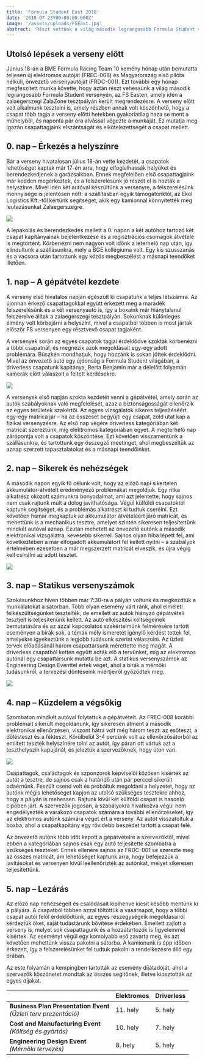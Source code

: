 ```yaml
---
title: 'Formula Student East 2018'
date: '2018-07-23T00:00:00.000Z'
image: '/assets/uploads/FSEast.jpg'
abstract: 'Részt vettünk a világ második legrangosabb Formula Student versenyén, az FS Easten, amely idén a zalaegerszegi ZalaZone tesztpályán került megrendezésre.'
---
```


## Utolsó lépések a verseny előtt

Június 18-án a BME Formula Racing Team 10 kemény hónap után bemutatta teljesen új elektromos autóját (FREC-008) és Magyarország első pilóta nélküli, önvezető versenyautóját (FRDC-001). Ezt további egy hónap megfeszített munka követte, hogy aztán részt vehessünk a világ második legrangosabb Formula Student versenyén, az FS Easten, amely idén a zalaegerszegi ZalaZone tesztpályán került megrendezésre. A verseny előtt volt alkalmunk tesztelni is, amely részben annak volt köszönhető, hogy a csapat több tagja a verseny előtti hetekben gyakorlatilag haza se ment a műhelyből, és naponta pár óra alvással végezte a munkáját. Ez mutatja meg igazán csapattagjaink elszántságát és elkötelezettségét a csapat mellett.

## 0. nap – Érkezés a helyszínre

Bár a verseny hivatalosan július 18-án vette kezdetét, a csapatok lehetőséget kaptak már 17-én arra, hogy elfoglalhassák helyüket és berendezkedjenek a garázsaikban. Ennek megfelelően első csapattagjaink már kedden megérkeztek, és a felszerelésünk jó részét el is hozták a helyszínre. Mivel idén két autóval készültünk a versenyre, a felszerelésünk mennyisége is jelentősen nőtt: a szállításban egyik támogatónktól, az Ekol Logistics Kft.-től kértünk segítséget, akik egy kamionnal könnyítették meg leutazásunkat Zalaegerszegre.

![](/assets/uploads/FSEast_0.nap.jpg)

A lepakolás és berendezkedés mellett a 0. napon a két autóhoz tartozó két csapat kapitányainak bejelentkezése és a regisztrációs csomagok átvétele is megtörtént. Körbenézni nem nagyon volt időnk a leterhelő nap után, így elindultunk a szállásunkra, mely a BGE kollégiuma volt. Egy kis szusszanás és a vacsora után tartottunk egy közös megbeszélést a másnapi teendőket illetően.

## 1. nap – A gépátvétel kezdete

A verseny első hivatalos napján egészült ki csapatunk a teljes létszámra. Az újonnan érkező csapattagokkal együtt érkezett meg a maradék felszerelésünk és a két versenyautó is, így a boxaink már hiánytalanul felszerelve álltak a zalaegerszegi tesztpályán. Sokunknak különleges élmény volt körbejárni a helyszínt, mivel a csapatból többen is most jártak először FS versenyen egy résztvevő csapat tagjaként.

A versenyek során az egyes csapatok tagjai érdeklődve szoktak körbenézni a többi csapatnál, és megnézik azok megoldásait egy-egy adott problémára. Büszkén mondhatjuk, hogy hozzánk is sokan jöttek érdeklődni. Mivel az önvezető autó egy újdonság a Formula Student világában, a driverless csapatunk kapitánya, Berta Benjamin már a délelőtt folyamán kamerák előtt válaszolt a feltett kérdésekre.

![](/assets/uploads/FSEast_1.nap.jpg)

A versenyek első napján szokta kezdetét venni a gépátvétel, amely során az autók szabályoknak való megfelelését, azaz a biztonságosságát ellenőrzik az egyes területek szakértői. Az egyes vizsgálatok sikeres teljesítéséért egy-egy matrica jár – ha az összeset begyűjti egy csapat, zöld utat kap a fizikai versenyzésre. Az első nap végére driverless kategóriában két matricát szereztünk, míg elektromos kategóriában egyet. A megterhelő nap zárópontja volt a csapatok köszöntése. Ezt követően visszamentünk a szállásunkra, és tartottunk egy összegző meetinget, ahol megbeszéltük az aznap szerzett tapasztalatokat és a másnapi teendőinket.

## 2. nap – Sikerek és nehézségek

A második napon egyik fő célunk volt, hogy az előző napi sikertelen akkumulátor-átvételt eredményező problémákat megoldjuk. Egy ritka alkatrész okozott számunkra bonyodalmat, ami azt jelentette, hogy sajnos nem csak rajtunk múlt a dolog javíthatósága. Végül külföldi csapatoktól kaptunk segítséget, és a problémás alkatrészt ki tudtuk cserélni. Ezt követően hamar megkaptuk az akkumulátor átvételéért járó matricát, és mehettünk is a mechanikus tesztre, amelyet szintén sikeresen teljesítettünk mindkét autóval aznap. Ezután mehetett az önvezető autónk a második elektronikai vizsgálatra, kevesebb sikerrel. Sajnos olyan hiba lépett fel, ami következtében a már elfogadott akkumulátort fel kellett nyitni – a szabályok értelmében ezesetben a már megszerzett matricát elveszik, és újra végig kell csinálni az adott tesztet.

![](/assets/uploads/FSEast_2.nap.jpg)

## 3. nap – Statikus versenyszámok

Szokásunkhoz híven többen már 7:30-ra a pályán voltunk és megkezdtük a munkálatokat a sátorban. Több olyan esemény várt ránk, ahol elméleti felkészültségünket tesztelték, de emellett az autók hiányzó gépátvételi tesztjeit is teljesítenünk kellett. Az autó elkészítési költségeinek bemutatására és az azzal kapcsolatos szakértelmünk felmérésére tartott eseményen a bírák sok, a témák mély ismeretét igénylő kérdést tettek fel, amelyekre igyekeztünk a legjobb tudásunk szerint válaszolni. Az üzleti tervek előadásánál három csapattársunk mérettette meg magát. A driverless csapatból ketten együtt adták elő a tervünket, míg az elektromos autónál egy csapattársunk mutatta be azt. A statikus versenyszámok az Engineering Design Eventtel értek véget, ahol a bírák a mérnöki tudásunkról, a tervezési döntéseink miértjeiről győződtek meg.

![](/assets/uploads/FSEast_3.nap.jpg)

## 4. nap – Küzdelem a végsőkig

Szombaton mindkét autóval folytattuk a gépátvételt. Az FREC-008 korábbi problémáit sikerült megoldanunk, így sikeresen átment a második elektronikai ellenőrzésen, viszont hátra volt még három teszt: az esőteszt, a dőlésteszt és a fékteszt. Körülbelül 3-4 percünk volt az ellenőrzősátorból az említett tesztek helyszínére tolni az autót, így páran ott vártuk azt a teszthelyszín kapujánál, és jeleztük a szervezőknek, hogy úton van.

![](/assets/uploads/FSEast_4.nap.jpg)

Csapattagok, családtagok és szponzorok képviselői közösen kísérték az autót a tesztre, de sajnos csak a határidő után pár perccel sikerült odaérnünk. Feszült csend volt és próbáltuk megoldani a helyzetet, hogy az autónk mégis lehetőséget kapjon az utolsó szükséges tesztekre ahhoz, hogy a pályán is mehessen. Rajtunk kívül két külföldi csapat is hasonló cipőben járt. A szervezők jogosan, a szabályokra hivatkozva végül nem engedélyezték a várakozó csapatok számára a további ellenőrzéseket, így az elektromos autónk számára véget ért a verseny. Az autót visszatoltuk a boxba, ahol a csapatkapitány egy rövidebb beszédet tartott a csapat felé.

Az önvezető autónk több időt kapott a gépátvételre a szervezőktől, mivel ebben a kategóriában sajnos csak egy autó teljesítette szombatra a szükséges teszteket. Ennek ellenére sajnos az FRDC-001 se szerezte meg az összes matricát, ám lehetőséget kaptunk arra, hogy befejezzük a javításokat és versenyen kívül leellenőrizték az autónkat, melyet sikeresen teljesítettünk.

## 5. nap – Lezárás

Az előző nap nehézségeit és csalódásait kipihenve kicsit később mentünk ki a pályára. A csapatból többen azzal töltöttük a vasárnapot, hogy a többi csapat autói felől érdeklődtünk, az egyes részegységeik megoldásairól kérdeztük őket, saját tudástárunk bővítése érdekében. Emellett zajlott a verseny is, melyet sok csapattagunk és a hozzátartozók is figyelemmel kísértek. Az eseményt végül egy komolyabb eső zavarta meg, és azt követően mehettünk vissza pakolni a sátorba. A kamionunk is épp időben érkezett, így a felszerelésünket fel tudtuk pakolni a rendelkezésre álló egy órában.

Az este folyamán a kempingben tartották az esemény díjátadóját, ahol a szervezők köszönetet mondtak az összes segítőnek, illetve kiosztották az egyes díjakat.

|                                                                       | **Elektromos** | **Driverless** |
| --------------------------------------------------------------------- | -------------- | -------------- |
| **Business Plan Presentation Event**<br />_(Üzleti terv prezentáció)_ | 11. hely       | 5. hely        |
| **Cost and Manufacturing Event**<br />_(Költség és gyártás)_          | 10. hely       | 7. hely        |
| **Engineering Design Event**<br />_(Mérnöki tervezés)_                | 8. hely        | 5. hely        |
